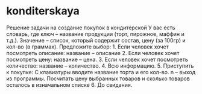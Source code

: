 # konditerskaya
Решение задачи на создание покупок в кондитерской
У вас есть словарь, где ключ – название продукции (торт, пирожное, маффин и т.д.). Значение – список, который содержит состав, цену (за 100гр) и кол-во (в граммах). Предложите выбор: 1. Если человек хочет посмотреть описание: название – описание 2. Если человек хочет посмотреть цену: название – цена. 3. Если человек хочет посмотреть количество: название – количество. 4. Всю информацию. 5. Приступить к покупке: С клавиатуры вводите название торта и его кол-во. n – выход из программы. Посчитать цену выбранных товаров и сколько товаров осталось в изначальном списке 6. До свидания.
